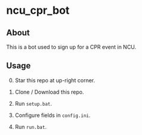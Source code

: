# ncu_cpr_bot

## About

This is a bot used to sign up for a CPR event in NCU.

## Usage

0. Star this repo at up-right corner.

1. Clone / Download this repo.

2. Run `setup.bat`.

3. Configure fields in `config.ini`.

4. Run `run.bat`.
